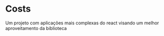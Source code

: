 # Costs
Um projeto com aplicações mais complexas do react visando um melhor aproveitamento da biblioteca
